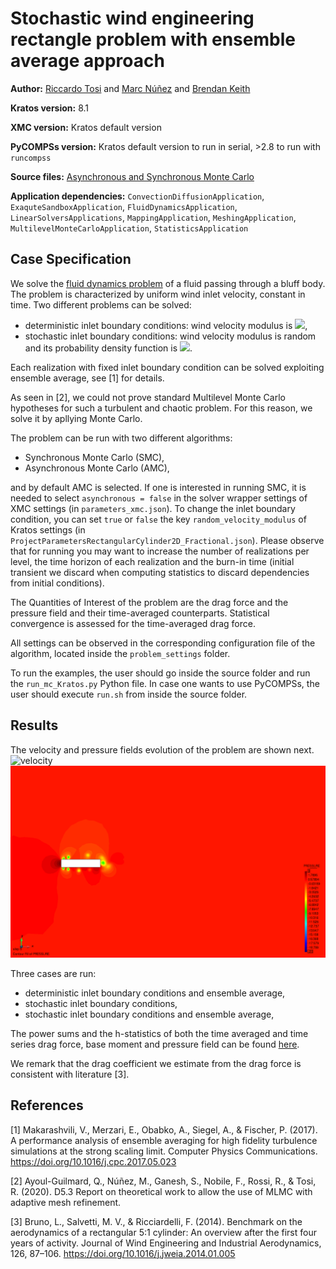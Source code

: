 # Stochastic wind engineering rectangle problem with ensemble average approach

**Author:** [Riccardo Tosi](https://github.com/riccardotosi) and [Marc Núñez](https://github.com/marcnunezc) and [Brendan Keith](https://brendankeith.github.io/)

**Kratos version:** 8.1

**XMC version:** Kratos default version

**PyCOMPSs version:** Kratos default version to run in serial, >2.8 to run with `runcompss`

**Source files:** [Asynchronous and Synchronous Monte Carlo](source)

**Application dependencies:** `ConvectionDiffusionApplication`, `ExaquteSandboxApplication`, `FluidDynamicsApplication`, `LinearSolversApplications`, `MappingApplication`, `MeshingApplication`, `MultilevelMonteCarloApplication`, `StatisticsApplication`

## Case Specification
We solve the [fluid dynamics problem](https://github.com/KratosMultiphysics/Kratos/tree/master/applications/FluidDynamicsApplication) of a fluid passing through a bluff body. The problem is characterized by uniform wind inlet velocity, constant in time. Two different problems can be solved:

* deterministic inlet boundary conditions: wind velocity modulus is <img src="https://render.githubusercontent.com/render/math?math=2m/s">,
* stochastic inlet boundary conditions: wind velocity modulus is random and its probability density function is <img src="https://render.githubusercontent.com/render/math?math=u_{inlet}\sim\mathcal{N}(2.0,0.02)">.

Each realization with fixed inlet boundary condition can be solved exploiting ensemble average, see [1] for details.

As seen in [2], we could not prove standard Multilevel Monte Carlo hypotheses for such a turbulent and chaotic problem. For this reason, we solve it by apllying Monte Carlo.

The problem can be run with two different algorithms:

* Synchronous Monte Carlo (SMC),
* Asynchronous Monte Carlo (AMC),

and by default AMC is selected. If one is interested in running SMC, it is needed to select `asynchronous = false` in the solver wrapper settings of XMC settings (in `parameters_xmc.json`). To change the inlet boundary condition, you can set `true` or `false` the key `random_velocity_modulus` of Kratos settings (in `ProjectParametersRectangularCylinder2D_Fractional.json`). Please observe that for running you may want to increase the number of realizations per level, the time horizon of each realization and the burn-in time (initial transient we discard when computing statistics to discard dependencies from initial conditions).

The Quantities of Interest of the problem are the drag force and the pressure field and their time-averaged counterparts. Statistical convergence is assessed for the time-averaged drag force.

All settings can be observed in the corresponding configuration file of the algorithm, located inside the `problem_settings` folder.

To run the examples, the user should go inside the source folder and run the `run_mc_Kratos.py` Python file. In case one wants to use PyCOMPSs, the user should execute `run.sh` from inside the source folder.

## Results

The velocity and pressure fields evolution of the problem are shown next.
<img src="data/velocity.gif" alt="velocity" width="750"/>
<img src="data/pressure.gif" alt="pressure" width="750"/>

Three cases are run:

* deterministic inlet boundary conditions and ensemble average,
* stochastic inlet boundary conditions,
* stochastic inlet boundary conditions and ensemble average,

The power sums and the h-statistics of both the time averaged and time series drag force, base moment and pressure field can be found [here](source/power_sums_outputs).

We remark that the drag coefficient we estimate from the drag force is consistent with literature [3].

## References

[1] Makarashvili, V., Merzari, E., Obabko, A., Siegel, A., & Fischer, P. (2017). A performance analysis of ensemble averaging for high fidelity turbulence simulations at the strong scaling limit. Computer Physics Communications. https://doi.org/10.1016/j.cpc.2017.05.023

[2] Ayoul-Guilmard, Q., Núñez, M., Ganesh, S., Nobile, F., Rossi, R., & Tosi, R. (2020). D5.3 Report on theoretical work to allow the use of MLMC with adaptive mesh refinement.

[3] Bruno, L., Salvetti, M. V., & Ricciardelli, F. (2014). Benchmark on the aerodynamics of a rectangular 5:1 cylinder: An overview after the first four years of activity. Journal of Wind Engineering and Industrial Aerodynamics, 126, 87–106. https://doi.org/10.1016/j.jweia.2014.01.005